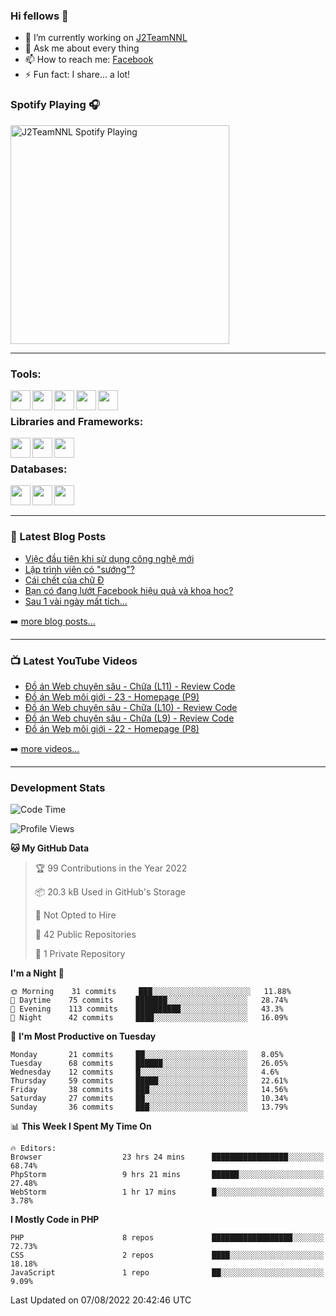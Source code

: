 ### Hi fellows 👋

- 🔭 I’m currently working on [J2TeamNNL]
- 💬 Ask me about every thing
- 📫 How to reach me: [Facebook]
- ⚡ Fun fact: I share... a lot!


### Spotify Playing 🎧
[<img src="https://spotify-playing-git-master.j2teamnnl.vercel.app/api/spotify-playing" alt="J2TeamNNL Spotify Playing" width="350" />](https://open.spotify.com/user/31ghget3jspvgpjwbv5pcwli3smab)

---

### Tools:
<img align='left' height="32" width="32" src="https://cdn.jsdelivr.net/npm/simple-icons@4.8.0/icons/sublimetext.svg" />
<img align='left' height="32" width="32" src="https://cdn.jsdelivr.net/npm/simple-icons@4.8.0/icons/phpstorm.svg" />
<img align='left' height="32" width="32" src="https://cdn.jsdelivr.net/npm/simple-icons@4.8.0/icons/xampp.svg" />
<img align='left' height="32" width="32" src="https://cdn.jsdelivr.net/npm/simple-icons@4.8.0/icons/laragon.svg" />
<img align='left' height="32" width="32" src="https://cdn.jsdelivr.net/npm/simple-icons@4.8.0/icons/docker.svg" />
<br>

### Libraries and Frameworks:
<img align='left' height="32" width="32" src="https://cdn.jsdelivr.net/npm/simple-icons@4.8.0/icons/jquery.svg" />
<img align='left' height="32" width="32" src="https://cdn.jsdelivr.net/npm/simple-icons@4.8.0/icons/laravel.svg" />
<img align='left' height="32" width="32" src="https://cdn.jsdelivr.net/npm/simple-icons@4.8.0/icons/nuxt-dot-js.svg" />
<br>

### Databases:
<img align='left' height="32" width="32" src="https://cdn.jsdelivr.net/npm/simple-icons@4.8.0/icons/mysql.svg" />
<img align='left' height="32" width="32" src="https://cdn.jsdelivr.net/npm/simple-icons@4.8.0/icons/postgresql.svg" />
<img align='left' height="32" width="32" src="https://cdn.jsdelivr.net/npm/simple-icons@4.8.0/icons/elasticsearch.svg" />

<br>
<br>

---

### 📕 Latest Blog Posts
<!-- BLOG-POST-LIST:START -->
- [Việc đầu tiên khi sử dụng công nghệ mới](https://j2teamnnl.blogspot.com/2020/07/viec-au-tien-khi-su-dung-cong-nghe-moi.html)
- [Lập trình viên có &quot;sướng&quot;?](https://j2teamnnl.blogspot.com/2020/03/lap-trinh-vien-co.html)
- [Cái chết của chữ Đ](https://j2teamnnl.blogspot.com/2020/01/cai-chet-cua-chu.html)
- [Bạn có đang lướt Facebook hiệu quả và khoa học?](https://j2teamnnl.blogspot.com/2019/08/ban-co-ang-luot-web-hieu-qua-va-khoa-hoc.html)
- [Sau 1 vài ngày mất tích...](https://j2teamnnl.blogspot.com/2019/08/sau-1-vai-ngay-mat-tich.html)
<!-- BLOG-POST-LIST:END -->
➡️ [more blog posts...](https://j2teamnnl.blogspot.com)

---

### 📺 Latest YouTube Videos
<!-- YOUTUBE:START -->
- [Đồ án Web chuyên sâu - Chữa &lpar;L11&rpar; - Review Code](https://www.youtube.com/watch?v=JnWCEk8TSng)
- [Đồ án Web môi giới - 23 - Homepage &lpar;P9&rpar;](https://www.youtube.com/watch?v=exKK4cHnMd4)
- [Đồ án Web chuyên sâu - Chữa &lpar;L10&rpar; - Review Code](https://www.youtube.com/watch?v=QqIjWiNgIDE)
- [Đồ án Web chuyên sâu - Chữa &lpar;L9&rpar; - Review Code](https://www.youtube.com/watch?v=nEJbdnBfCyU)
- [Đồ án Web môi giới - 22 - Homepage &lpar;P8&rpar;](https://www.youtube.com/watch?v=i2Kap7ClV2o)
<!-- YOUTUBE:END -->
➡️ [more videos...](https://www.youtube.com/j2teamnnl)

---
### Development Stats
<!--START_SECTION:waka-->
![Code Time](http://img.shields.io/badge/Code%20Time-3%2C267%20hrs%2024%20mins-blue)

![Profile Views](http://img.shields.io/badge/Profile%20Views-47-blue)

**🐱 My GitHub Data** 

> 🏆 99 Contributions in the Year 2022
 > 
> 📦 20.3 kB Used in GitHub's Storage 
 > 
> 🚫 Not Opted to Hire
 > 
> 📜 42 Public Repositories 
 > 
> 🔑 1 Private Repository 
 > 
**I'm a Night 🦉** 

```text
🌞 Morning    31 commits     ███░░░░░░░░░░░░░░░░░░░░░░   11.88% 
🌆 Daytime    75 commits     ███████░░░░░░░░░░░░░░░░░░   28.74% 
🌃 Evening    113 commits    ██████████░░░░░░░░░░░░░░░   43.3% 
🌙 Night      42 commits     ████░░░░░░░░░░░░░░░░░░░░░   16.09%

```
📅 **I'm Most Productive on Tuesday** 

```text
Monday       21 commits     ██░░░░░░░░░░░░░░░░░░░░░░░   8.05% 
Tuesday      68 commits     ██████░░░░░░░░░░░░░░░░░░░   26.05% 
Wednesday    12 commits     █░░░░░░░░░░░░░░░░░░░░░░░░   4.6% 
Thursday     59 commits     █████░░░░░░░░░░░░░░░░░░░░   22.61% 
Friday       38 commits     ███░░░░░░░░░░░░░░░░░░░░░░   14.56% 
Saturday     27 commits     ██░░░░░░░░░░░░░░░░░░░░░░░   10.34% 
Sunday       36 commits     ███░░░░░░░░░░░░░░░░░░░░░░   13.79%

```


📊 **This Week I Spent My Time On** 

```text
🔥 Editors: 
Browser                  23 hrs 24 mins      █████████████████░░░░░░░░   68.74% 
PhpStorm                 9 hrs 21 mins       ██████░░░░░░░░░░░░░░░░░░░   27.48% 
WebStorm                 1 hr 17 mins        █░░░░░░░░░░░░░░░░░░░░░░░░   3.78%

```

**I Mostly Code in PHP** 

```text
PHP                      8 repos             ██████████████████░░░░░░░   72.73% 
CSS                      2 repos             ████░░░░░░░░░░░░░░░░░░░░░   18.18% 
JavaScript               1 repo              ██░░░░░░░░░░░░░░░░░░░░░░░   9.09%

```



 Last Updated on 07/08/2022 20:42:46 UTC
<!--END_SECTION:waka-->


[J2TeamNNL]: https://j2teamnnl.com/
[Facebook]: https://fb.me/j2teamnnl
